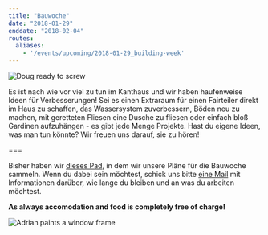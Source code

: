 ```yaml
---
title: "Bauwoche"
date: "2018-01-29"
enddate: "2018-02-04"
routes:
  aliases:
    - '/events/upcoming/2018-01-29_building-week'
---
```


![Doug ready to screw](/pics/dougScrewdriver.jpg)

Es ist nach wie vor viel zu tun im Kanthaus und wir haben haufenweise Ideen für Verbesserungen!
Sei es einen Extraraum für einen Fairteiler direkt im Haus zu schaffen, das Wassersystem zuverbessern, Böden neu zu machen, mit geretteten Fliesen eine Dusche zu fliesen oder einfach bloß Gardinen aufzuhängen - es gibt jede Menge Projekte. Hast du eigene Ideen, was man tun könnte? Wir freuen uns darauf, sie zu hören!

===

Bisher haben wir [dieses Pad](https://pad.systemli.org/p/buildingWeekPlanning), in dem wir unsere Pläne für die Bauwoche sammeln. Wenn du dabei sein möchtest, schick uns bitte [eine Mail](mailto:hello@kanthaus.online) mit Informationen darüber, wie lange du bleiben und an was du arbeiten möchtest.

**As always accomodation and food is completely free of charge!**

![Adrian paints a window frame](/pics/adrianPaint.jpg)
